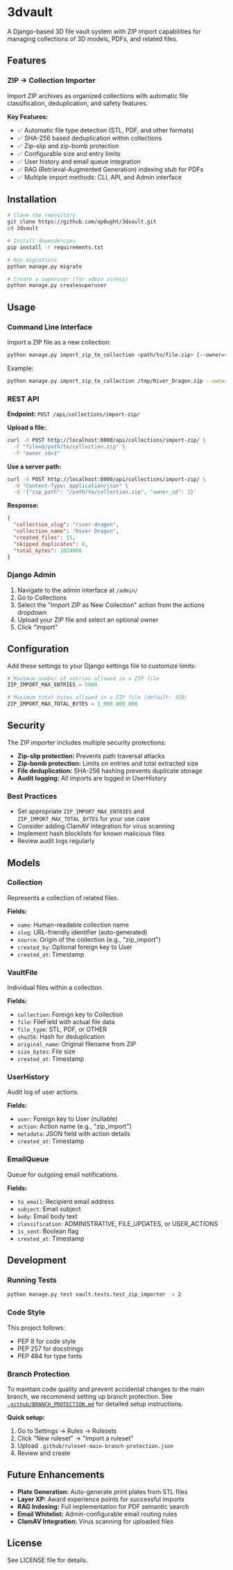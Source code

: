 # 3dvault

A Django-based 3D file vault system with ZIP import capabilities for managing collections of 3D models, PDFs, and related files.

## Features

### ZIP → Collection Importer

Import ZIP archives as organized collections with automatic file classification, deduplication, and safety features.

**Key Features:**
- ✅ Automatic file type detection (STL, PDF, and other formats)
- ✅ SHA-256 based deduplication within collections
- ✅ Zip-slip and zip-bomb protection
- ✅ Configurable size and entry limits
- ✅ User history and email queue integration
- ✅ RAG (Retrieval-Augmented Generation) indexing stub for PDFs
- ✅ Multiple import methods: CLI, API, and Admin interface

## Installation

```bash
# Clone the repository
git clone https://github.com/ap0ught/3dvault.git
cd 3dvault

# Install dependencies
pip install -r requirements.txt

# Run migrations
python manage.py migrate

# Create a superuser (for admin access)
python manage.py createsuperuser
```

## Usage

### Command Line Interface

Import a ZIP file as a new collection:

```bash
python manage.py import_zip_to_collection <path/to/file.zip> [--owner=<user_id>]
```

Example:
```bash
python manage.py import_zip_to_collection /tmp/River_Dragon.zip --owner=1
```

### REST API

**Endpoint:** `POST /api/collections/import-zip/`

**Upload a file:**
```bash
curl -X POST http://localhost:8000/api/collections/import-zip/ \
  -F "file=@/path/to/collection.zip" \
  -F "owner_id=1"
```

**Use a server path:**
```bash
curl -X POST http://localhost:8000/api/collections/import-zip/ \
  -H "Content-Type: application/json" \
  -d '{"zip_path": "/path/to/collection.zip", "owner_id": 1}'
```

**Response:**
```json
{
  "collection_slug": "river-dragon",
  "collection_name": "River Dragon",
  "created_files": 15,
  "skipped_duplicates": 0,
  "total_bytes": 1024000
}
```

### Django Admin

1. Navigate to the admin interface at `/admin/`
2. Go to Collections
3. Select the "Import ZIP as New Collection" action from the actions dropdown
4. Upload your ZIP file and select an optional owner
5. Click "Import"

## Configuration

Add these settings to your Django settings file to customize limits:

```python
# Maximum number of entries allowed in a ZIP file
ZIP_IMPORT_MAX_ENTRIES = 5000

# Maximum total bytes allowed in a ZIP file (default: 1GB)
ZIP_IMPORT_MAX_TOTAL_BYTES = 1_000_000_000
```

## Security

The ZIP importer includes multiple security protections:

- **Zip-slip protection:** Prevents path traversal attacks
- **Zip-bomb protection:** Limits on entries and total extracted size
- **File deduplication:** SHA-256 hashing prevents duplicate storage
- **Audit logging:** All imports are logged in UserHistory

### Best Practices

- Set appropriate `ZIP_IMPORT_MAX_ENTRIES` and `ZIP_IMPORT_MAX_TOTAL_BYTES` for your use case
- Consider adding ClamAV integration for virus scanning
- Implement hash blocklists for known malicious files
- Review audit logs regularly

## Models

### Collection
Represents a collection of related files.

**Fields:**
- `name`: Human-readable collection name
- `slug`: URL-friendly identifier (auto-generated)
- `source`: Origin of the collection (e.g., "zip_import")
- `created_by`: Optional foreign key to User
- `created_at`: Timestamp

### VaultFile
Individual files within a collection.

**Fields:**
- `collection`: Foreign key to Collection
- `file`: FileField with actual file data
- `file_type`: STL, PDF, or OTHER
- `sha256`: Hash for deduplication
- `original_name`: Original filename from ZIP
- `size_bytes`: File size
- `created_at`: Timestamp

### UserHistory
Audit log of user actions.

**Fields:**
- `user`: Foreign key to User (nullable)
- `action`: Action name (e.g., "zip_import")
- `metadata`: JSON field with action details
- `created_at`: Timestamp

### EmailQueue
Queue for outgoing email notifications.

**Fields:**
- `to_email`: Recipient email address
- `subject`: Email subject
- `body`: Email body text
- `classification`: ADMINISTRATIVE, FILE_UPDATES, or USER_ACTIONS
- `is_sent`: Boolean flag
- `created_at`: Timestamp

## Development

### Running Tests

```bash
python manage.py test vault.tests.test_zip_importer -v 2
```

### Code Style

This project follows:
- PEP 8 for code style
- PEP 257 for docstrings
- PEP 484 for type hints

### Branch Protection

To maintain code quality and prevent accidental changes to the main branch, we recommend setting up branch protection. See [`.github/BRANCH_PROTECTION.md`](.github/BRANCH_PROTECTION.md) for detailed setup instructions.

**Quick setup:**
1. Go to Settings → Rules → Rulesets
2. Click "New ruleset" → "Import a ruleset"
3. Upload `.github/ruleset-main-branch-protection.json`
4. Review and create

## Future Enhancements

- **Plate Generation:** Auto-generate print plates from STL files
- **Layer XP:** Award experience points for successful imports
- **RAG Indexing:** Full implementation for PDF semantic search
- **Email Whitelist:** Admin-configurable email routing rules
- **ClamAV Integration:** Virus scanning for uploaded files

## License

See LICENSE file for details.

